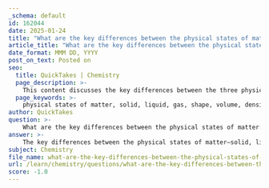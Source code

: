 ```yaml
---
_schema: default
id: 162044
date: 2025-01-24
title: "What are the key differences between the physical states of matter: solid, liquid, and gas?"
article_title: "What are the key differences between the physical states of matter: solid, liquid, and gas?"
date_format: MMM DD, YYYY
post_on_text: Posted on
seo:
  title: QuickTakes | Chemistry
  page_description: >-
    This content discusses the key differences between the three physical states of matter: solid, liquid, and gas, focusing on their shape, volume, density, molecular arrangement, and movement.
  page_keywords: >-
    physical states of matter, solid, liquid, gas, shape, volume, density, molecular arrangement, molecular movement, compressibility, flow, pourability, intermolecular forces, kinetic energy
author: QuickTakes
question: >-
    What are the key differences between the physical states of matter: solid, liquid, and gas?
answer: >-
    The key differences between the physical states of matter—solid, liquid, and gas—are primarily based on their shape, volume, density, and molecular arrangement. Here’s a detailed comparison:\n\n### 1. Shape and Volume\n- **Solids**: Solids have a definite shape and volume. The molecules in a solid are closely packed together in a fixed arrangement, which allows them to maintain their shape regardless of the container they are in.\n- **Liquids**: Liquids have a definite volume but take the shape of their container. The molecules in a liquid are still close together but can move past one another, allowing the liquid to flow and conform to the shape of the vessel it occupies.\n- **Gases**: Gases do not have a fixed shape or volume. They expand to fill the entire volume of their container, and the molecules are far apart and move freely, resulting in no definite shape.\n\n### 2. Density\n- **Solids**: Solids typically have the highest density among the three states of matter due to the close packing of their molecules. This results in a higher mass per unit volume.\n- **Liquids**: Liquids generally have a lower density than solids but are denser than gases. The intermolecular forces in liquids keep the molecules closer together than in gases, contributing to their higher density compared to gases.\n- **Gases**: Gases have the lowest density because the molecules are spaced far apart, leading to a lower mass per unit volume compared to solids and liquids.\n\n### 3. Molecular Arrangement and Movement\n- **Solids**: The molecules in solids vibrate in place but do not move freely. This restricted movement is what gives solids their definite shape and volume.\n- **Liquids**: In liquids, the molecules are not fixed in place and can slide past one another, which allows liquids to flow. However, they are still held together by intermolecular forces, which prevent them from expanding indefinitely.\n- **Gases**: Gas molecules move rapidly and freely in all directions, with minimal intermolecular forces acting between them. This high kinetic energy allows gases to fill any available space.\n\n### 4. Compressibility\n- **Solids**: Solids are generally incompressible due to the close packing of their molecules.\n- **Liquids**: Liquids are also relatively incompressible, but they can be slightly compressed under high pressure.\n- **Gases**: Gases are highly compressible because there is a lot of empty space between the molecules, allowing them to be pushed closer together.\n\n### 5. Flow and Pourability\n- **Solids**: Solids do not flow and cannot be poured; they maintain their shape.\n- **Liquids**: Liquids can flow and be poured, which is a direct result of their ability to allow molecules to move past one another.\n- **Gases**: Gases can also flow, but they expand to fill the entire volume of their container rather than taking a specific shape.\n\nIn summary, the differences between solids, liquids, and gases are characterized by their shape, volume, density, molecular arrangement, movement, compressibility, and flow properties. These distinctions arise from the varying strengths of intermolecular forces and the kinetic energy of the molecules in each state.
subject: Chemistry
file_name: what-are-the-key-differences-between-the-physical-states-of-matter-solid-liquid-and-gas.md
url: /learn/chemistry/questions/what-are-the-key-differences-between-the-physical-states-of-matter-solid-liquid-and-gas
score: -1.0
---
```


&nbsp;